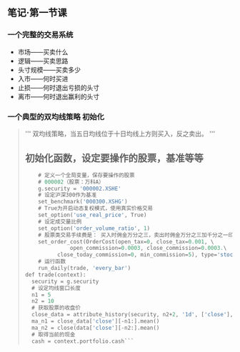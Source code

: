 ## 笔记·第一节课

### 一个完整的交易系统
* 市场——买卖什么
* 逻辑——买卖思路
* 头寸规模——买卖多少
* 入市——何时买进
* 止损——何时退出亏损的头寸
* 离市——何时退出赢利的头寸

### 一个典型的双均线策略 初始化
> '''
> 双均线策略，当五日均线位于十日均线上方则买入，反之卖出。
> '''
>
>
> ## 初始化函数，设定要操作的股票，基准等等
>``` def initialize(context):
>     # 定义一个全局变量，保存要操作的股票
>     # 000002（股票：万科A）
>     g.security = '000002.XSHE'
>     # 设定沪深300作为基准
>     set_benchmark('000300.XSHG')
>     # True为开启动态复权模式，使用真实价格交易
>     set_option('use_real_price', True)
>     # 设定成交量比例
>     set_option('order_volume_ratio', 1)
>     # 股票类交易手续费是： 买入时佣金万分之三，卖出时佣金万分之三加千分之一印花税，每笔交易佣金最低扣5块钱
>     set_order_cost(OrderCost(open_tax=0, close_tax=0.001, \
>				open_commission=0.0003, close_commission=0.0003.\
>			close_today_commission=0, min_commission=5), type='stock')
>     # 运行函数
>     run_daily(trade, 'every_bar')
> def trade(context):
> 	security = g.security
> 	# 设定均线窗口长度
> 	n1 = 5 
> 	n2 = 10
> 	# 获取股票的收盘价
> 	close_data = attribute_history(security, n2+2, '1d', ['close'],df=False)
>	ma_n1 = close_data['close'][-n1:].mean()
>	ma_n2 = close(data['close'][-n2:].mean()
> 	# 取得当前的现金
> 	cash = context.portfolio.cash```
